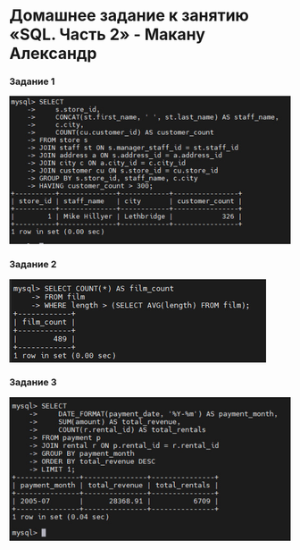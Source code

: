 # Домашнее задание к занятию «SQL. Часть 2» - Макану Александр


### Задание 1

![screenshot1](img/task1.jpg)

### Задание 2

![screenshot2](img/task2.jpg)

### Задание 3

![screenshot3](img/task3.jpg)
